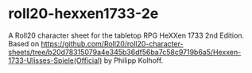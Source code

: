 # roll20-hexxen1733-2e

A Roll20 character sheet for the tabletop RPG HeXXen 1733 2nd Edition. Based on https://github.com/Roll20/roll20-character-sheets/tree/b20d78315079a4e345b36df56ba7c58c9719b6a5/Hexxen-1733-Ulisses-Spiele(Official) by Philipp Kolhoff.
